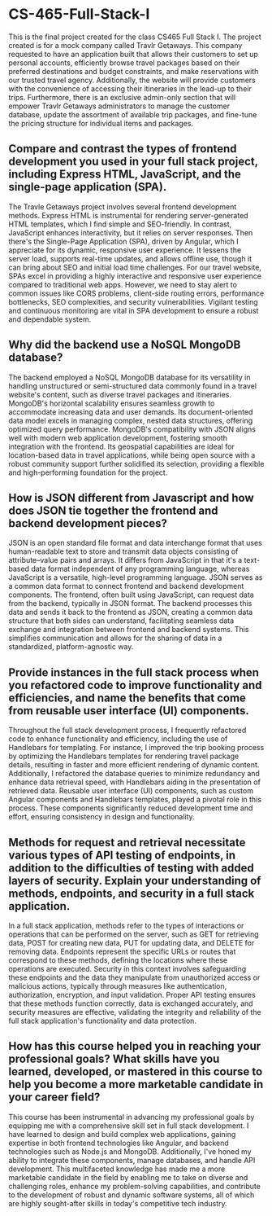 # CS-465-Full-Stack-I
This is the final project created for the class CS465 Full Stack I. The project created is for a mock company called Travlr Getaways. This company requested to have an application built that allows their customers to set up personal accounts, efficiently browse travel packages based on their preferred destinations and budget constraints, and make reservations with our trusted travel agency. Additionally, the website will provide customers with the convenience of accessing their itineraries in the lead-up to their trips. Furthermore, there is an exclusive admin-only section that will empower Travlr Getaways administrators to manage the customer database, update the assortment of available trip packages, and fine-tune the pricing structure for individual items and packages. 

## Compare and contrast the types of frontend development you used in your full stack project, including Express HTML, JavaScript, and the single-page application (SPA).

The Travle Getaways project involves several frontend development methods. Express HTML is instrumental for rendering server-generated HTML templates, which I find simple and SEO-friendly. In contrast, JavaScript enhances interactivity, but it relies on server responses. Then there's the Single-Page Application (SPA), driven by Angular, which I appreciate for its dynamic, responsive user experience. It lessens the server load, supports real-time updates, and allows offline use, though it can bring about SEO and initial load time challenges. For our travel website, SPAs excel in providing a highly interactive and responsive user experience compared to traditional web apps. However, we need to stay alert to common issues like CORS problems, client-side routing errors, performance bottlenecks, SEO complexities, and security vulnerabilities. Vigilant testing and continuous monitoring are vital in SPA development to ensure a robust and dependable system.

## Why did the backend use a NoSQL MongoDB database?

The backend employed a NoSQL MongoDB database for its versatility in handling unstructured or semi-structured data commonly found in a travel website's content, such as diverse travel packages and itineraries. MongoDB's horizontal scalability ensures seamless growth to accommodate increasing data and user demands. Its document-oriented data model excels in managing complex, nested data structures, offering optimized query performance. MongoDB's compatibility with JSON aligns well with modern web application development, fostering smooth integration with the frontend. Its geospatial capabilities are ideal for location-based data in travel applications, while being open source with a robust community support further solidified its selection, providing a flexible and high-performing foundation for the project.

## How is JSON different from Javascript and how does JSON tie together the frontend and backend development pieces?

JSON is an open standard file format and data interchange format that uses human-readable text to store and transmit data objects consisting of attribute–value pairs and arrays. It differs from JavaScript in that it's a text-based data format independent of any programming language, whereas JavaScript is a versatile, high-level programming language. JSON serves as a common data format to connect frontend and backend development components. The frontend, often built using JavaScript, can request data from the backend, typically in JSON format. The backend processes this data and sends it back to the frontend as JSON, creating a common data structure that both sides can understand, facilitating seamless data exchange and integration between frontend and backend systems. This simplifies communication and allows for the sharing of data in a standardized, platform-agnostic way.

## Provide instances in the full stack process when you refactored code to improve functionality and efficiencies, and name the benefits that come from reusable user interface (UI) components.

Throughout the full stack development process, I frequently refactored code to enhance functionality and efficiency, including the use of Handlebars for templating. For instance, I improved the trip booking process by optimizing the Handlebars templates for rendering travel package details, resulting in faster and more efficient rendering of dynamic content. Additionally, I refactored the database queries to minimize redundancy and enhance data retrieval speed, with Handlebars aiding in the presentation of retrieved data. Reusable user interface (UI) components, such as custom Angular components and Handlebars templates, played a pivotal role in this process. These components significantly reduced development time and effort, ensuring consistency in design and functionality. 

## Methods for request and retrieval necessitate various types of API testing of endpoints, in addition to the difficulties of testing with added layers of security. Explain your understanding of methods, endpoints, and security in a full stack application.

In a full stack application, methods refer to the types of interactions or operations that can be performed on the server, such as GET for retrieving data, POST for creating new data, PUT for updating data, and DELETE for removing data. Endpoints represent the specific URLs or routes that correspond to these methods, defining the locations where these operations are executed. Security in this context involves safeguarding these endpoints and the data they manipulate from unauthorized access or malicious actions, typically through measures like authentication, authorization, encryption, and input validation. Proper API testing ensures that these methods function correctly, data is exchanged accurately, and security measures are effective, validating the integrity and reliability of the full stack application's functionality and data protection.

## How has this course helped you in reaching your professional goals? What skills have you learned, developed, or mastered in this course to help you become a more marketable candidate in your career field?

This course has been instrumental in advancing my professional goals by equipping me with a comprehensive skill set in full stack development. I have learned to design and build complex web applications, gaining expertise in both frontend technologies like Angular, and backend technologies such as Node.js and MongoDB. Additionally, I've honed my ability to integrate these components, manage databases, and handle API development. This multifaceted knowledge has made me a more marketable candidate in the field by enabling me to take on diverse and challenging roles, enhance my problem-solving capabilities, and contribute to the development of robust and dynamic software systems, all of which are highly sought-after skills in today's competitive tech industry. 
